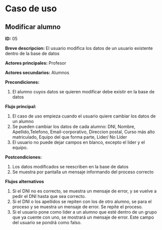 # Caso de uso

## Modificar alumno

**ID:** 05

**Breve descripcion:** El usuario modifica los datos de un usuario existente dentro de la base de datos

**Actores principales:** Profesor

**Actores secundarios:** Alumnos

**Precondiciones:**
1. El alumno cuyos datos se quieren modificar debe existir en la base de datos

**Flujo principal:**
1. El caso de uso empieza cuando el usuario quiere cambiar los datos de un alumno
2. Se pueden cambiar los datos de cada alumno: DNI, Nombre, Apellido,Telefono, Email-corporativo, Direccion postal, Curso más alto matriculado, Equipo del que forma parte, Lider/ No Líder
3. El usuario no puede dejar campos en blanco, excepto el lider y el equipo.

**Postcondiciones:**
1. Los datos modificados se reescriben en la base de datos
2. Se muestra por pantalla un mensaje informando del proceso correcto

**Flujos alternativos**
1. Si el DNI no es correcto, se muestra un mensaje de error, y se vuelve a pedir el DNI hasta que sea correcto.
2. Si el DNI o los apellidos se repiten con los de otro alumno, se para el proceso y se muestra un mensaje de error. Se repite el proceso.
3. Si el usuario pone como lider a un alumno que esté dentro de un grupo que ya cuente con uno, se mostrará un mensaje de error. Este campo del usuario se pondrá como falso.
